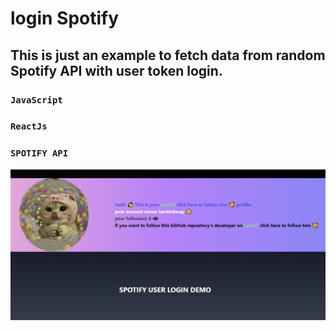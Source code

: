 # login Spotify 
## This is just an example to fetch data from random Spotify API with user token login.
### `JavaScript`
### `ReactJs`
### `SPOTIFY API`

![CHEESE!](images/demo.png)
